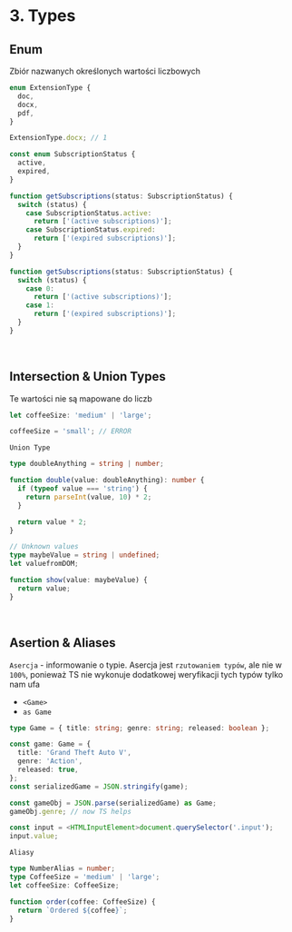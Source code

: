 # 3. Types

## Enum

Zbiór nazwanych określonych wartości liczbowych

```ts
enum ExtensionType {
  doc,
  docx,
  pdf,
}

ExtensionType.docx; // 1
```

```ts
const enum SubscriptionStatus {
  active,
  expired,
}

function getSubscriptions(status: SubscriptionStatus) {
  switch (status) {
    case SubscriptionStatus.active:
      return ['(active subscriptions)'];
    case SubscriptionStatus.expired:
      return ['(expired subscriptions)'];
  }
}

function getSubscriptions(status: SubscriptionStatus) {
  switch (status) {
    case 0:
      return ['(active subscriptions)'];
    case 1:
      return ['(expired subscriptions)'];
  }
}
```

<br>

## Intersection & Union Types

Te wartości nie są mapowane do liczb

```ts
let coffeeSize: 'medium' | 'large';

coffeeSize = 'small'; // ERROR
```

`Union Type`

```ts
type doubleAnything = string | number;

function double(value: doubleAnything): number {
  if (typeof value === 'string') {
    return parseInt(value, 10) * 2;
  }

  return value * 2;
}
```

```ts
// Unknown values
type maybeValue = string | undefined;
let valuefromDOM;

function show(value: maybeValue) {
  return value;
}
```

<br>

## Asertion & Aliases

`Asercja` - informowanie o typie. Asercja jest `rzutowaniem typów`, ale nie w `100%`, ponieważ TS nie wykonuje dodatkowej weryfikacji tych typów tylko nam ufa

- `<Game>`
- `as Game`

```ts
type Game = { title: string; genre: string; released: boolean };

const game: Game = {
  title: 'Grand Theft Auto V',
  genre: 'Action',
  released: true,
};
const serializedGame = JSON.stringify(game);

const gameObj = JSON.parse(serializedGame) as Game;
gameObj.genre; // now TS helps
```

```ts
const input = <HTMLInputElement>document.querySelector('.input');
input.value;
```

`Aliasy`

```ts
type NumberAlias = number;
type CoffeeSize = 'medium' | 'large';
let coffeeSize: CoffeeSize;

function order(coffee: CoffeeSize) {
  return `Ordered ${coffee}`;
}
```
